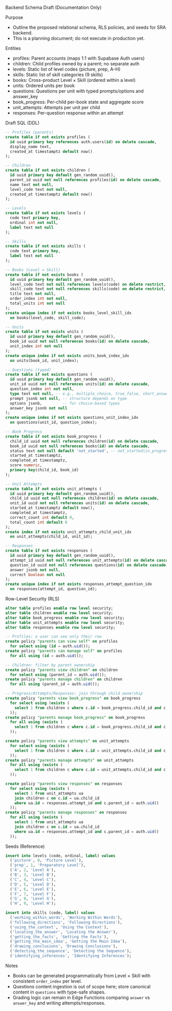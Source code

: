 Backend Schema Draft (Documentation Only)

Purpose
- Outline the proposed relational schema, RLS policies, and seeds for SRA backend.
- This is a planning document; do not execute in production yet.

Entities
- profiles: Parent accounts (maps 1:1 with Supabase Auth users)
- children: Child profiles owned by a parent; no separate auth
- levels: Static list of level codes (picture, prep, A–H)
- skills: Static list of skill categories (9 skills)
- books: Cross-product Level × Skill (ordered within a level)
- units: Ordered units per book
- questions: Questions per unit with typed prompts/options and answer_key
- book_progress: Per-child per-book state and aggregate score
- unit_attempts: Attempts per unit per child
- responses: Per-question response within an attempt

Draft SQL (DDL)
```sql
-- Profiles (parents)
create table if not exists profiles (
  id uuid primary key references auth.users(id) on delete cascade,
  display_name text,
  created_at timestamptz default now()
);

-- Children
create table if not exists children (
  id uuid primary key default gen_random_uuid(),
  parent_id uuid not null references profiles(id) on delete cascade,
  name text not null,
  level_code text not null,
  created_at timestamptz default now()
);

-- Levels
create table if not exists levels (
  code text primary key,
  ordinal int not null,
  label text not null
);

-- Skills
create table if not exists skills (
  code text primary key,
  label text not null
);

-- Books (Level × Skill)
create table if not exists books (
  id uuid primary key default gen_random_uuid(),
  level_code text not null references levels(code) on delete restrict,
  skill_code text not null references skills(code) on delete restrict,
  title text not null,
  order_index int not null,
  total_units int not null
);
create unique index if not exists books_level_skill_idx
  on books(level_code, skill_code);

-- Units
create table if not exists units (
  id uuid primary key default gen_random_uuid(),
  book_id uuid not null references books(id) on delete cascade,
  unit_index int not null
);
create unique index if not exists units_book_index_idx
  on units(book_id, unit_index);

-- Questions (typed)
create table if not exists questions (
  id uuid primary key default gen_random_uuid(),
  unit_id uuid not null references units(id) on delete cascade,
  question_index int not null,
  type text not null, -- e.g., multiple_choice, true_false, short_answer
  prompt jsonb not null, -- structure depends on type
  options jsonb,         -- for choice-based types
  answer_key jsonb not null
);
create unique index if not exists questions_unit_index_idx
  on questions(unit_id, question_index);

-- Book Progress
create table if not exists book_progress (
  child_id uuid not null references children(id) on delete cascade,
  book_id uuid not null references books(id) on delete cascade,
  status text not null default 'not_started', -- not_started|in_progress|redo|completed
  started_at timestamptz,
  completed_at timestamptz,
  score numeric,
  primary key(child_id, book_id)
);

-- Unit Attempts
create table if not exists unit_attempts (
  id uuid primary key default gen_random_uuid(),
  child_id uuid not null references children(id) on delete cascade,
  unit_id uuid not null references units(id) on delete cascade,
  started_at timestamptz default now(),
  completed_at timestamptz,
  correct_count int default 0,
  total_count int default 0
);
create index if not exists unit_attempts_child_unit_idx
  on unit_attempts(child_id, unit_id);

-- Responses
create table if not exists responses (
  id uuid primary key default gen_random_uuid(),
  attempt_id uuid not null references unit_attempts(id) on delete cascade,
  question_id uuid not null references questions(id) on delete cascade,
  answer jsonb not null,
  correct boolean not null
);
create unique index if not exists responses_attempt_question_idx
  on responses(attempt_id, question_id);
```

Row-Level Security (RLS)
```sql
alter table profiles enable row level security;
alter table children enable row level security;
alter table book_progress enable row level security;
alter table unit_attempts enable row level security;
alter table responses enable row level security;

-- Profiles: a user can see only their row
create policy "parents can view self" on profiles
  for select using (id = auth.uid());
create policy "parents can manage self" on profiles
  for all using (id = auth.uid());

-- Children: filter by parent ownership
create policy "parents view children" on children
  for select using (parent_id = auth.uid());
create policy "parents manage children" on children
  for all using (parent_id = auth.uid());

-- Progress/Attempts/Responses: join through child ownership
create policy "parents view book_progress" on book_progress
  for select using (exists (
    select 1 from children c where c.id = book_progress.child_id and c.parent_id = auth.uid()
  ));
create policy "parents manage book_progress" on book_progress
  for all using (exists (
    select 1 from children c where c.id = book_progress.child_id and c.parent_id = auth.uid()
  ));

create policy "parents view attempts" on unit_attempts
  for select using (exists (
    select 1 from children c where c.id = unit_attempts.child_id and c.parent_id = auth.uid()
  ));
create policy "parents manage attempts" on unit_attempts
  for all using (exists (
    select 1 from children c where c.id = unit_attempts.child_id and c.parent_id = auth.uid()
  ));

create policy "parents view responses" on responses
  for select using (exists (
    select 1 from unit_attempts ua
    join children c on c.id = ua.child_id
    where ua.id = responses.attempt_id and c.parent_id = auth.uid()
  ));
create policy "parents manage responses" on responses
  for all using (exists (
    select 1 from unit_attempts ua
    join children c on c.id = ua.child_id
    where ua.id = responses.attempt_id and c.parent_id = auth.uid()
  ));
```

Seeds (Reference)
```sql
insert into levels (code, ordinal, label) values
  ('picture', 0, 'Picture Level'),
  ('prep', 1, 'Preparatory Level'),
  ('A', 2, 'Level A'),
  ('B', 3, 'Level B'),
  ('C', 4, 'Level C'),
  ('D', 5, 'Level D'),
  ('E', 6, 'Level E'),
  ('F', 7, 'Level F'),
  ('G', 8, 'Level G'),
  ('H', 9, 'Level H');

insert into skills (code, label) values
  ('working_within_words', 'Working Within Words'),
  ('following_directions', 'Following Directions'),
  ('using_the_context', 'Using the Context'),
  ('locating_the_answer', 'Locating the Answer'),
  ('getting_the_facts', 'Getting the Facts'),
  ('getting_the_main_idea', 'Getting the Main Idea'),
  ('drawing_conclusions', 'Drawing Conclusions'),
  ('detecting_the_sequence', 'Detecting the Sequence'),
  ('identifying_inferences', 'Identifying Inferences');
```

Notes
- Books can be generated programmatically from Level × Skill with consistent `order_index` per level.
- Questions content ingestion is out of scope here; store canonical content in `questions` with type-safe shapes.
- Grading logic can remain in Edge Functions comparing `answer` vs `answer_key` and writing attempts/responses.

